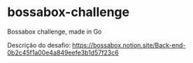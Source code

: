 # bossabox-challenge
Bossabox challenge, made in Go

Descrição do desafio: https://bossabox.notion.site/Back-end-0b2c45f1a00e4a849eefe3b1d57f23c6
